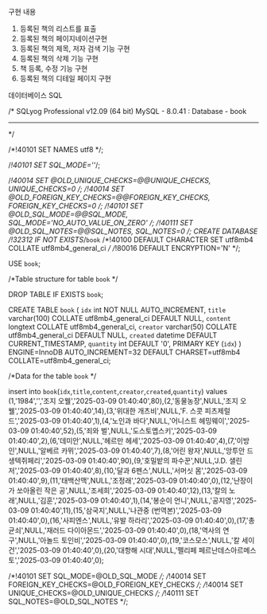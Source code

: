 구현 내용
1. 등록된 책의 리스트를 표출
2. 등록된 책의 페이지네이션구현
3. 등록된 책의 제목, 저자 검색 기능 구현
4. 등록된 책의 삭제 기능 구현
5. 책 등록, 수정 기능 구현
6. 등록된 책의 디테일 페이지 구현

데이터베이스 SQL

/*
SQLyog Professional v12.09 (64 bit)
MySQL - 8.0.41 : Database - book
*********************************************************************
*/

/*!40101 SET NAMES utf8 */;

/*!40101 SET SQL_MODE=''*/;

/*!40014 SET @OLD_UNIQUE_CHECKS=@@UNIQUE_CHECKS, UNIQUE_CHECKS=0 */;
/*!40014 SET @OLD_FOREIGN_KEY_CHECKS=@@FOREIGN_KEY_CHECKS, FOREIGN_KEY_CHECKS=0 */;
/*!40101 SET @OLD_SQL_MODE=@@SQL_MODE, SQL_MODE='NO_AUTO_VALUE_ON_ZERO' */;
/*!40111 SET @OLD_SQL_NOTES=@@SQL_NOTES, SQL_NOTES=0 */;
CREATE DATABASE /*!32312 IF NOT EXISTS*/`book` /*!40100 DEFAULT CHARACTER SET utf8mb4 COLLATE utf8mb4_general_ci */ /*!80016 DEFAULT ENCRYPTION='N' */;

USE `book`;

/*Table structure for table `book` */

DROP TABLE IF EXISTS `book`;

CREATE TABLE `book` (
`idx` int NOT NULL AUTO_INCREMENT,
`title` varchar(100) COLLATE utf8mb4_general_ci DEFAULT NULL,
`content` longtext COLLATE utf8mb4_general_ci,
`creator` varchar(50) COLLATE utf8mb4_general_ci DEFAULT NULL,
`created` datetime DEFAULT CURRENT_TIMESTAMP,
`quantity` int DEFAULT '0',
PRIMARY KEY (`idx`)
) ENGINE=InnoDB AUTO_INCREMENT=32 DEFAULT CHARSET=utf8mb4 COLLATE=utf8mb4_general_ci;

/*Data for the table `book` */

insert  into `book`(`idx`,`title`,`content`,`creator`,`created`,`quantity`) values (1,'1984','','조지 오웰','2025-03-09 01:40:40',80),(2,'동물농장',NULL,'조지 오웰','2025-03-09 01:40:40',14),(3,'위대한 개츠비',NULL,'F. 스콧 피츠제럴드','2025-03-09 01:40:40',1),(4,'노인과 바다',NULL,'어니스트 헤밍웨이','2025-03-09 01:40:40',52),(5,'죄와 벌',NULL,'도스토옙스키','2025-03-09 01:40:40',2),(6,'데미안',NULL,'헤르만 헤세','2025-03-09 01:40:40',4),(7,'이방인',NULL,'알베르 카뮈','2025-03-09 01:40:40',7),(8,'어린 왕자',NULL,'앙투안 드 생텍쥐페리','2025-03-09 01:40:40',90),(9,'호밀밭의 파수꾼',NULL,'J.D. 샐린저','2025-03-09 01:40:40',8),(10,'달과 6펜스',NULL,'서머싯 몸','2025-03-09 01:40:40',9),(11,'태백산맥',NULL,'조정래','2025-03-09 01:40:40',0),(12,'난장이가 쏘아올린 작은 공',NULL,'조세희','2025-03-09 01:40:40',12),(13,'칼의 노래',NULL,'김훈','2025-03-09 01:40:40',1),(14,'봉순이 언니',NULL,'공지영','2025-03-09 01:40:40',11),(15,'삼국지',NULL,'나관중 (번역본)','2025-03-09 01:40:40',0),(16,'사피엔스',NULL,'유발 하라리','2025-03-09 01:40:40',0),(17,'총균쇠',NULL,'재러드 다이아몬드','2025-03-09 01:40:40',0),(18,'역사의 연구',NULL,'아놀드 토인비','2025-03-09 01:40:40',0),(19,'코스모스',NULL,'칼 세이건','2025-03-09 01:40:40',0),(20,'대항해 시대',NULL,'펠리페 페르난데스아르메스토','2025-03-09 01:40:40',0);

/*!40101 SET SQL_MODE=@OLD_SQL_MODE */;
/*!40014 SET FOREIGN_KEY_CHECKS=@OLD_FOREIGN_KEY_CHECKS */;
/*!40014 SET UNIQUE_CHECKS=@OLD_UNIQUE_CHECKS */;
/*!40111 SET SQL_NOTES=@OLD_SQL_NOTES */;

